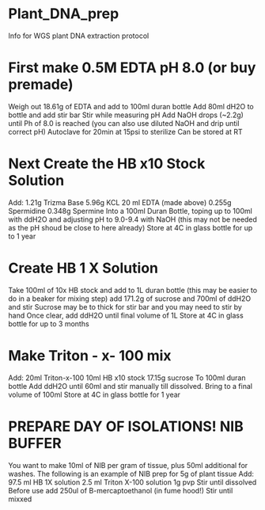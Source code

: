 # Plant_DNA_prep
Info for WGS plant DNA extraction protocol

# First make 0.5M EDTA pH 8.0 (or buy premade)
  Weigh out 18.61g of EDTA and add to 100ml duran bottle 
  Add 80ml dH2O to bottle and add stir bar
  Stir while measuring pH 
  Add NaOH drops (~2.2g) until Ph of 8.0 is reached (you can also use diluted NaOH and drip until correct pH) 
  Autoclave for 20min at 15psi to sterilize 
  Can be stored at RT 
  
# Next Create the HB x10 Stock Solution 
  Add: 
    1.21g Trizma Base
    5.96g KCL 
    20 ml EDTA (made above)
    0.255g Spermidine
    0.348g Spermine 
  Into a 100ml Duran Bottle, toping up to 100ml with ddH2O and adjusting pH to 9.0-9.4 with NaOH (this may not be needed as the pH shoud be close to here already)
  Store at 4C in glass bottle for up to 1 year 
  
# Create HB 1 X Solution 
  Take 100ml of 10x HB stock and add to 1L duran bottle (this may be easier to do in a beaker for mixing step)
  add 171.2g of sucrose and 700ml of ddH2O and stir 
  Sucrose may be to thick for stir bar and you may need to stir by hand 
  Once clear, add ddH2O until final volume of 1L 
  Store at 4C in glass bottle for up to 3 months
   
# Make Triton - x- 100 mix 
  Add:
    20ml Triton-x-100 
    10ml HB x10 stock 
    17.15g sucrose 
  To 100ml duran bottle 
  Add ddH2O until 60ml and stir manually till dissolved.  Bring to a final volume of 100ml 
  Store at 4C in glass bottle for 1 year 
  
# PREPARE DAY OF ISOLATIONS! NIB BUFFER 
  You want to make 10ml of NIB per gram of tissue, plus 50ml additional for washes.
  The following is an example of NIB prep for 5g of plant tissue
  Add: 97.5 ml HB 1X solution 
       2.5 ml Triton X-100 solution 
       1g pvp 
       Stir until dissolved 
       Before use add 250ul of B-mercaptoethanol (in fume hood!) 
       Stir until mixxed 

